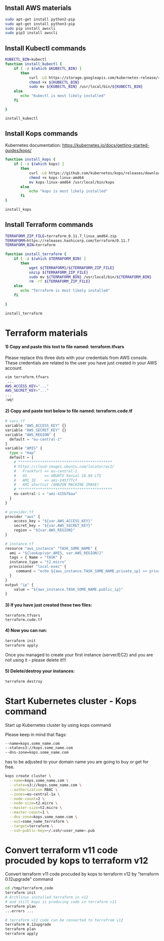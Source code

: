 ## Install AWS materials
~~~bash
sudo apt-get install python2-pip
sudo apt-get install python3-pip
sudo pip install awscli
sudo pip3 install awscli
~~~

## Install Kubectl commands
~~~sh
KUBECTL_BIN=kubectl
function install_kubectl {
    if [ -z $(which $KUBECTL_BIN) ]
       then
           curl -LO https://storage.googleapis.com/kubernetes-release/release/$(curl -s https://storage.googleapis.com/kubernetes-release/release/stable.txt)/bin/linux/amd64/$KUBECTL_BIN
           chmod +x ${KUBECTL_BIN}
           sudo mv ${KUBECTL_BIN} /usr/local/bin/${KUBECTL_BIN}
    else
       echo "Kubectl is most likely installed"
    fi
 
}

install_kubectl 
~~~

## Install Kops commands
Kubernetes documentation: https://kubernetes.io/docs/getting-started-guides/kops/
~~~sh
function install_kops {
    if [ -z $(which kops) ]
       then
           curl -LO https://github.com/kubernetes/kops/releases/download/$(curl -s https://api.github.com/repos/kubernetes/kops/releases/latest | grep tag_name | cut -d '"' -f 4)/kops-linux-amd64
           chmod +x kops-linux-amd64
           mv kops-linux-amd64 /usr/local/bin/kops
       else
           echo "kops is most likely installed"
       fi
}
 
install_kops
~~~

## Install Terraform commands
~~~bash
TERRAFORM_ZIP_FILE=terraform_0.11.7_linux_amd64.zip
TERRAFORM=https://releases.hashicorp.com/terraform/0.11.7
TERRAFORM_BIN=terraform
 
function install_terraform {
    if [ -z $(which $TERRAFORM_BIN) ]
       then
           wget ${TERRAFORM}/${TERRAFORM_ZIP_FILE}
           unzip ${TERRAFORM_ZIP_FILE}
           sudo mv ${TERRAFORM_BIN} /usr/local/bin/${TERRAFORM_BIN}
           rm -rf ${TERRAFORM_ZIP_FILE}
    else
       echo "Terraform is most likely installed"
    fi
 
}
 
install_terraform 
~~~

# Terraform materials
#### 1) Copy and paste this text to file named: terraform.tfvars
Please replace this three dots with your credentials from AWS console.
These credentials are related to the user you have just created in your AWS account.
~~~bash
vim terraform.tfvars
 ...
AWS_ACCESS_KEY="..."
AWS_SECRET_KEY="..."
...
:wq!
~~~

#### 2) Copy and paste text below to file named: terraform.code.tf
~~~py
# vars.tf
variable "AWS_ACCESS_KEY" {}
variable "AWS_SECRET_KEY" {}
variable "AWS_REGION" {
  default = "eu-central-1"
}
variable "AMIS" {
  type = "map"
  default = {
    # *******************************************
    # https://cloud-images.ubuntu.com/locator/ec2/
    #   Frankfurt => eu-central-1
    #   OS        => UBUNTU Xenial 16.04 LTS
    #   AMI_ID    => ami-245f7fcf
    #   AMI shortcut (AMAZON MACHINE IMAGE)
    # *******************************************
    eu-central-1 = "ami-415b7baa"
  }
}
 
# provider.tf
provider "aws" {
    access_key = "${var.AWS_ACCESS_KEY}"
    secret_key = "${var.AWS_SECRET_KEY}"
    region = "${var.AWS_REGION}"
}
 
# instance.tf
resource "aws_instance" "TASK_SOME_NAME" {
  ami = "${lookup(var.AMIS, var.AWS_REGION)}"
  tags = { Name = "TASK" }
  instance_type = "t2.micro"
  provisioner "local-exec" {
     command = "echo ${aws_instance.TASK_SOME_NAME.private_ip} >> private_ips.txt"
  }
}
output "ip" {
    value = "${aws_instance.TASK_SOME_NAME.public_ip}"
}
~~~

#### 3) If you have just created these two files:
~~~lst
terraform.tfvars
terraform.code.tf
~~~
#### 4) Now you can run:
~~~bash
terraform init
terraform apply
~~~

Once you managed to create your first instance (server/EC2) and you are not using it - please delete it!!!

#### 5) Delete/destroy your instances:
~~~bash
terraform destroy
~~~

# Start Kubernetes cluster - Kops command
Start up Kubernetes cluster by using kops command

Please keep in mind that flags:
~~~sh
--name=kops.some_name.com
--state=s3://kops.some_name.com
--dns-zone=kops.some_name.com
~~~
has to be adjusted to your domain name you are going to buy or get for free.
~~~bash
kops create cluster \
  --name=kops.some_name.com \
  --state=s3://kops.some_name.com \
  --authorization RBAC \
  --zones=eu-central-1a \
  --node-count=2 \
  --node-size=t2.micro \
  --master-size=t2.micro \
  --master-count=1 \
  --dns-zone=kops.some_name.com \
  --out=some_name_terraform \
  --target=terraform \
  --ssh-public-key=~/.ssh/<user_name>.pub
~~~

# Convert terraform v11 code procuded by kops to terraform v12
Convert terraform v11 code procuded by kops to terraform v12 by "terraform 0.12upgrade" command
~~~bash
cd /tmp/terraform_code
terraform init 
# Archlinux installed terraform in v12 
# and still kops is producing code in terraform v11
terraform plan
...errors ...
 
# terraform v11 code can be converted to terrafrom v12 
terraform 0.12upgrade
terraform plan
terraform apply    
~~~



